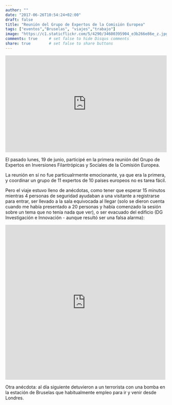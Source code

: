 ```yaml
---
author: ""
date: "2017-06-26T10:54:24+02:00"
draft: false
title: "Reunión del Grupo de Expertos de la Comisión Europea"
tags: ["eventos","Bruselas", "viajes","trabajo"]
image: "https://c1.staticflickr.com/5/4290/34600395904_e3b266e86e_z.jpg"
comments: true     # set false to hide Disqus comments
share: true        # set false to share buttons
---
```


<div style="position: relative; padding-bottom: 60%; overflow: auto; -webkit-overflow-scrolling:touch;"><iframe style="position: absolute; top: 0; left: 0; width: 100%; height: 100%;" src="https://flickrembed.com/cms_embed.php?source=flickr&layout=responsive&input=www.flickr.com/photos/jcortell/albums/72157683380986830&sort=5&by=album&theme=default_notextpanel&scale=fill&limit=10&skin=default" scrolling="no" frameborder="0" allowFullScreen="true" webkitallowfullscreen="true" mozallowfullscreen="true"></iframe></div>

El pasado lunes, 19 de junio, participé en la primera reunión del Grupo de Expertos en Inversiones Filantrópicas y Sociales de la Comisión Europea.   

La reunión en sí no fue particualrmente emocionante, ya que era la primera, y coordinar un grupo de 11 expertos de 10 países europeos no es tarea fácil. 

Pero el viaje estuvo lleno de anécdotas, como tener que esperar 15 minutos mientras 4 personas de seguridad ayudaban a una visitante a registrarse para entrar, ser llevado a la sala equivocada al llegar (solo se dieron cuenta cuando me había presentado a 20 personas y había comenzado la sesión sobre un tema que no tenía nada que ver), o ser evacuado del edificio (DG Investigación e Innovación - aunque resultó ser una falsa alarma):

<iframe src="https://www.facebook.com/plugins/post.php?href=https%3A%2F%2Fwww.facebook.com%2Fpermalink.php%3Fstory_fbid%3D10154724954745998%26id%3D694855997&width=500" width="500" height="483" style="border:none;overflow:hidden" scrolling="no" frameborder="0" allowTransparency="true"></iframe>

Otra anécdota: al día siguiente detuvieron a un terrorista con una bomba en la estación de Bruselas que habitualmente empleo para ir y venir desde Londres.